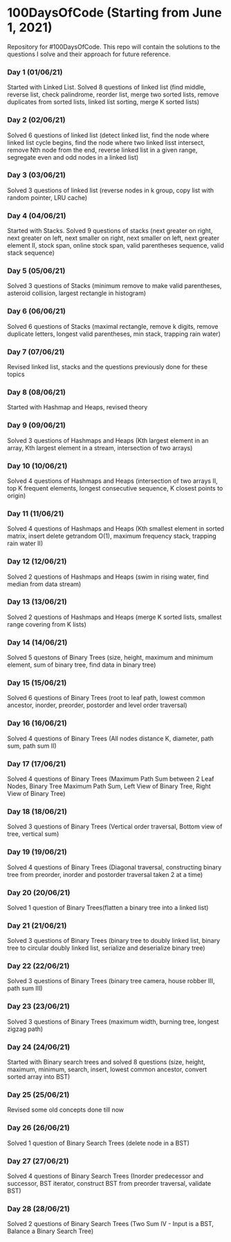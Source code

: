 # 100DaysOfCode (Starting from June 1, 2021)
Repository for #100DaysOfCode. This repo will contain the solutions to the questions I solve and their approach for future reference.

### Day 1 (01/06/21)
Started with Linked List. Solved 8 questions of linked list (find middle, reverse list, check palindrome, reorder list, merge two sorted lists, remove duplicates from sorted lists, linked list sorting, merge K sorted lists)

### Day 2 (02/06/21)
Solved 6 questions of linked list (detect linked list, find the node where linked list cycle begins, find the node where two linked lisst intersect, remove Nth node from the end, reverse linked list in a given range, segregate even and odd nodes in a linked list)

### Day 3 (03/06/21)
Solved 3 questions of linked list (reverse nodes in k group, copy list with random pointer, LRU cache)

### Day 4 (04/06/21)
Started with Stacks. Solved 9 questions of stacks (next greater on right, next greater on left, next smaller on right, next smaller on left, next greater element II, stock span, online stock span, valid parentheses sequence, valid stack sequence)

### Day 5 (05/06/21)
Solved 3 questions of Stacks (minimum remove to make valid parentheses, asteroid collision, largest rectangle in histogram)

### Day 6 (06/06/21)
Solved 6 questions of Stacks (maximal rectangle, remove k digits, remove duplicate letters, longest valid parentheses, min stack, trapping rain water)

### Day 7 (07/06/21)

Revised linked list, stacks and the questions previously done for these topics

### Day 8 (08/06/21)
Started with Hashmap and Heaps, revised theory

### Day 9 (09/06/21)
Solved 3 questions of Hashmaps and Heaps (Kth largest element in an array, Kth largest element in a stream, intersection of two arrays)

### Day 10 (10/06/21)
Solved 4 questions of Hashmaps and Heaps (intersection of two arrays II, top K frequent elements, longest consecutive sequence, K closest points to origin)

### Day 11 (11/06/21)
Solved 4 questions of Hashmaps and Heaps (Kth smallest element in sorted matrix, insert delete getrandom O(1), maximum frequency stack, trapping rain water II)

### Day 12 (12/06/21)
Solved 2 questions of Hashmaps and Heaps (swim in rising water, find median from data stream)

### Day 13 (13/06/21)
Solved 2 questions of Hashmaps and Heaps (merge K sorted lists, smallest range covering from K lists)

### Day 14 (14/06/21)
Solved 5 questons of Binary Trees (size, height, maximum and minimum element, sum of binary tree, find data in binary tree)

### Day 15 (15/06/21)
Solved 6 questions of Binary Trees (root to leaf path, lowest common ancestor, inorder, preorder, postorder and level order traversal)

### Day 16 (16/06/21)
Solved 4 questions of Binary Trees (All nodes distance K, diameter, path sum, path sum II)

### Day 17 (17/06/21)
Solved 4 questions of Binary Trees (Maximum Path Sum between 2 Leaf Nodes, Binary Tree Maximum Path Sum, Left View of Binary Tree, Right View of Binary Tree)

### Day 18 (18/06/21)
Solved 3 questions of Binary Trees (Vertical order traversal, Bottom view of tree, vertical sum)

### Day 19 (19/06/21)
Solved 4 questions of Binary Trees (Diagonal traversal, constructing binary tree from preorder, inorder and postorder traversal taken 2 at a time)

### Day 20 (20/06/21)
Solved 1 question of Binary Trees(flatten a binary tree into a linked list)

### Day 21 (21/06/21)
Solved 3 questions of Binary Trees (binary tree to doubly linked list, binary tree to circular doubly linked list, serialize and deserialize binary tree)

### Day 22 (22/06/21)
Solved 3 questions of Binary Trees (binary tree camera, house robber III, path sum III)

### Day 23 (23/06/21)
Solved 3 questions of Binary Trees (maximum width, burning tree, longest zigzag path)

### Day 24 (24/06/21)
Started with Binary search trees and solved 8 questions (size, height, maximum, minimum, search, insert, lowest common ancestor, convert sorted array into BST)

### Day 25 (25/06/21)
Revised some old concepts done till now

### Day 26 (26/06/21)
Solved 1 question of Binary Search Trees (delete node in a BST)

### Day 27 (27/06/21)
Solved 4 questions of Binary Search Trees (Inorder predecessor and successor, BST iterator, construct BST from preorder traversal, validate BST)

### Day 28 (28/06/21)
Solved 2 questions of Binary Search Trees (Two Sum IV - Input is a BST, Balance a Binary Search Tree)
